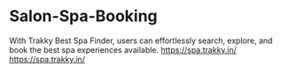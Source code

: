 # Salon-Spa-Booking
With Trakky Best Spa Finder, users can effortlessly search, explore, and book the best spa experiences available.   https://spa.trakky.in/   https://spa.trakky.in/
